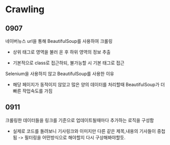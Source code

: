 # Crawling

## 0907

네이버뉴스 url을 통해 BeautifulSoup를 사용하여 크롤링

- 상위 태그로 영역을 불러 온 후 하위 영역의 정보 추출

- 기본적으로 class로 접근하되, 불가능할 시 기본 태그로 접근

Selenium을 사용하지 않고 BeautifulSoup를 사용한 이유

- 해당 페이지가 동적이지 않았고 많은 양의 데이터를 처리할때 
  BeautifulSoup가 더 빠른 작업속도를 가짐

## 0911

크롤링한 데이터들을 링크를 기준으로 업데이트될때마다 추가하는 로직을 구성함

- 실제로 코드를 돌려보니 기사링크와 이미지만 다른 같은 제목,내용의 기사들이 중첩됨
  -> 필터링을 어떤방식으로 해야할지 다시 구상해봐야할듯.
